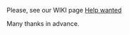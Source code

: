 Please, see our WIKI page [Help wanted](https://github.com/Diblo/KODI-Popcorn-Time/wiki/Help-wanted)

Many thanks in advance.
